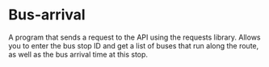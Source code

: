 # Bus-arrival

A program that sends a request to the API using the requests library.
Allows you to enter the bus stop ID and get a list of buses that run along the route, as well as the bus arrival time at this stop.
